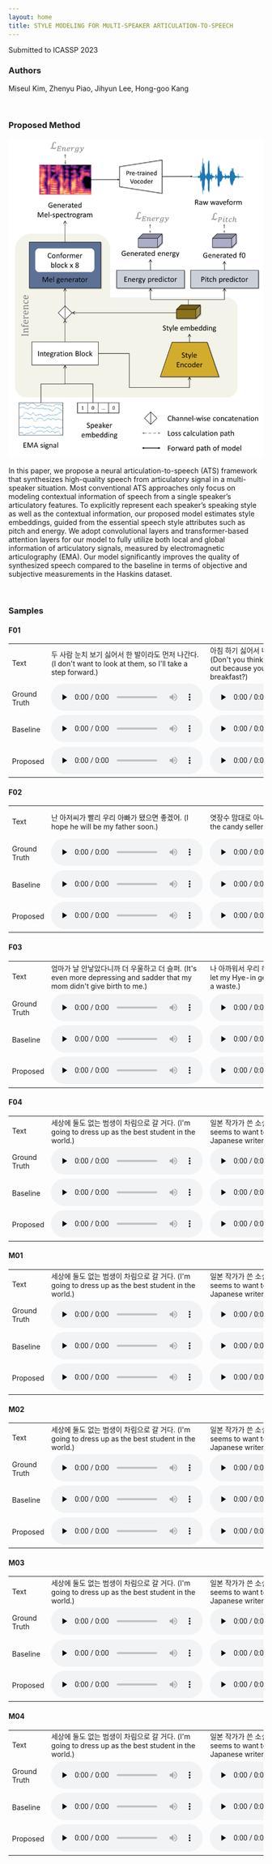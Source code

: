 ```yaml
---
layout: home
title: STYLE MODELING FOR MULTI-SPEAKER ARTICULATION-TO-SPEECH
---
```


Submitted to ICASSP 2023 

<h3>Authors
</h3>

Miseul Kim, Zhenyu Piao, Jihyun Lee, Hong-goo Kang

<br />

<h3>Proposed Method</h3>
<img src="./assets/img/Proposed_v5.png">

In this paper, we propose a neural articulation-to-speech
(ATS) framework that synthesizes high-quality speech from
articulatory signal in a multi-speaker situation. Most conventional
ATS approaches only focus on modeling contextual information
of speech from a single speaker’s articulatory features.
To explicitly represent each speaker’s speaking style as
well as the contextual information, our proposed model estimates
style embeddings, guided from the essential speech
style attributes such as pitch and energy. We adopt convolutional
layers and transformer-based attention layers for our
model to fully utilize both local and global information of articulatory
signals, measured by electromagnetic articulography
(EMA). Our model significantly improves the quality of
synthesized speech compared to the baseline in terms of objective
and subjective measurements in the Haskins dataset.

<br />

<h3>Samples
</h3>

<h4>F01</h4>

<table style="margin-left: auto; margin-right: auto;">
    <tr>
        <td>
        	Text
        </td>
        <td class="text">
            두 사람 눈치 보기 싫어서 한 발이라도 먼저 나간다. (I don't want to look at them, so I'll take a step forward.)
        </td>
        <td class="text">
            아침 하기 싫어서 나오는 거 내 모를 줄 알아? (Don't you think I don't know you're coming out because you don't want to make breakfast?)
        </td>
        <td class="text">
            내 앞에 앉기 싫은 모양인데, 그럼 앉지마. (You don't want to sit in front of me, then don't sit down.)
        </td>
        <td class="text">
            들어오기 싫으면, 이참에 끝장을 내라고 그러세요. (If he don't want to come in, tell him to finish it this time.)
        </td>
    </tr>
    <tr>
        <td class="first-col">Ground Truth</td>
        <td><audio controls="" preload="none"><source src="./assets/samples/ref/angry/anger_f_300.wav"></audio></td>
        <td><audio controls="" preload="none"><source src="./assets/samples/ref/angry/angry_f_0750.wav"></audio></td>
        <td><audio controls="" preload="none"><source src="./assets/samples/ref/angry/anger_m_161.wav"></audio></td>
        <td><audio controls="" preload="none"><source src="./assets/samples/ref/angry/angry_m_0082.wav"></audio></td>
    </tr>
    <tr>
        <td class="first-col">Baseline</td>
        <td><audio controls="" preload="none"><source src="./assets/samples/angry/8_cer_base_anger_f1.wav"></audio></td>
        <td><audio controls="" preload="none"><source src="./assets/samples/angry/4_cer_base_angry_f2.wav"></audio></td>
        <td><audio controls="" preload="none"><source src="./assets/samples/angry/45_cer_base_anger_m1.wav"></audio></td>
        <td><audio controls="" preload="none"><source src="./assets/samples/angry/17_cer_base_angry_m2.wav"></audio></td>
    </tr>
    <tr>
        <td class="first-col">Proposed</td>
        <td><audio controls="" preload="none"><source src="./assets/samples/angry/8_prop_anger_f1.wav"></audio></td>
        <td><audio controls="" preload="none"><source src="./assets/samples/angry/4_prop_angry_f2.wav"></audio></td>
        <td><audio controls="" preload="none"><source src="./assets/samples/angry/45_prop_anger_m1.wav"></audio></td>
        <td><audio controls="" preload="none"><source src="./assets/samples/angry/17_prop_angry_m2.wav"></audio></td>
    </tr>
</table>

 <h4>F02</h4>

<table style="margin-left: auto; margin-right: auto;">
    <tr>
        <td>
        	Text
        </td>
        <td class="text">
            난 아저씨가 빨리 우리 아빠가 됐으면 좋겠어. (I hope he will be my father soon.)
        </td>
        <td class="text">
            엿장수 맘대로 아니고, 지혜 맘대로. (It's not up to the candy seller, it's up to Jihye.)
        </td>
        <td class="text">
            그런 맘 먹기 힘들었을텐데, 고맙다 인경아. (It must have been hard for you to make up your mind, thank you In-kyung.)
        </td>
        <td class="text">
            아뇨, 전 호텔에서의 만찬보다는 이런 자리가 훨씬 편하고 좋은데요. (No, I like this kind of place much more comfortable than a hotel feast.)
        </td>
    </tr>
    <tr>
        <td class="first-col">Ground Truth</td>
        <td><audio controls="" preload="none"><source src="./assets/samples/ref/happy/happy_f_422.wav"></audio></td>
        <td><audio controls="" preload="none"><source src="./assets/samples/ref/happy/happy_f_0804.wav"></audio></td>
        <td><audio controls="" preload="none"><source src="./assets/samples/ref/happy/happy_m_535.wav"></audio></td>
        <td><audio controls="" preload="none"><source src="./assets/samples/ref/happy/happy_m_0088.wav"></audio></td>
    </tr>
    <tr>
        <td class="first-col">Baseline</td>
        <td><audio controls="" preload="none"><source src="./assets/samples/happy/4_cer_base_happy_f1.wav"></audio></td>
        <td><audio controls="" preload="none"><source src="./assets/samples/happy/13_cer_base_happy_f2.wav"></audio></td>
        <td><audio controls="" preload="none"><source src="./assets/samples/happy/10_cer_base_happy_m1.wav"></audio></td>
        <td><audio controls="" preload="none"><source src="./assets/samples/happy/28_cer_base_happy_m2.wav"></audio></td>
    </tr>
    <tr>
        <td class="first-col">Proposed</td>
        <td><audio controls="" preload="none"><source src="./assets/samples/happy/4_prop_happy_f1.wav"></audio></td>
        <td><audio controls="" preload="none"><source src="./assets/samples/happy/13_prop_happy_f2.wav"></audio></td>
        <td><audio controls="" preload="none"><source src="./assets/samples/happy/10_prop_happy_m1.wav"></audio></td>
        <td><audio controls="" preload="none"><source src="./assets/samples/happy/28_prop_happy_m2.wav"></audio></td>
    </tr>
</table>

 <h4>F03</h4>

<table style="margin-left: auto; margin-right: auto;">
    <tr>
        <td>
        	Text
        </td>
        <td class="text">
            엄마가 날 안낳았다니까 더 우울하고 더 슬퍼. (It's even more depressing and sadder that my mom didn't give birth to me.)
        </td>
        <td class="text">
            나 아까워서 우리 혜인이 시집 못보내겠어. (I can't let my Hye-in get married because it's such a waste.)
        </td>
        <td class="text">
            오늘 만나면 어제 했던 말 취소한다고 할까봐 밤새 걱정했어. (When we met today, I was afraid you'd take back what you said yesterday.)
        </td>
        <td class="text">
            공휴일이라 쉬실텐데, 전화드려서 죄송합니다. (I'm sorry to call you because it's a public holiday.)
        </td>
    </tr>
    <tr>
        <td class="first-col">Ground Truth</td>
        <td><audio controls="" preload="none"><source src="./assets/samples/ref/sad/sadness_f_709.wav"></audio></td>
        <td><audio controls="" preload="none"><source src="./assets/samples/ref/sad/sad_f_1303.wav"></audio></td>
        <td><audio controls="" preload="none"><source src="./assets/samples/ref/sad/sadness_m_581.wav"></audio></td>
        <td><audio controls="" preload="none"><source src="./assets/samples/ref/sad/sad_m_0089.wav"></audio></td>
    </tr>
    <tr>
        <td class="first-col">Baseline</td>
        <td><audio controls="" preload="none"><source src="./assets/samples/sad/42_cer_base_sadness_f1.wav"></audio></td>
        <td><audio controls="" preload="none"><source src="./assets/samples/sad/2_cer_base_sad_f2.wav"></audio></td>
        <td><audio controls="" preload="none"><source src="./assets/samples/sad/27_cer_base_sadness_m1.wav"></audio></td>
        <td><audio controls="" preload="none"><source src="./assets/samples/sad/29_cer_base_sad_m2.wav"></audio></td>
    </tr>
    <tr>
        <td class="first-col">Proposed</td>
        <td><audio controls="" preload="none"><source src="./assets/samples/sad/42_prop_sadness_f1.wav"></audio></td>
        <td><audio controls="" preload="none"><source src="./assets/samples/sad/2_prop_sad_f2.wav"></audio></td>
        <td><audio controls="" preload="none"><source src="./assets/samples/sad/27_prop_sadness_m1.wav"></audio></td>
        <td><audio controls="" preload="none"><source src="./assets/samples/sad/29_prop_sad_m2.wav"></audio></td>
    </tr>
</table>

 <h4>F04</h4>

<table style="margin-left: auto; margin-right: auto;">
    <tr>
        <td>
        	Text
        </td>
        <td class="text">
            세상에 둘도 없는 범생이 차림으로 갈 거다. (I'm going to dress up as the best student in the world.)
        </td>
        <td class="text">
            일본 작가가 쓴 소설을 출판하고 싶은가봐. (He seems to want to publish a novel written by a Japanese writer)
        </td>
        <td class="text">
            애한테 이런 불량식품을 사먹이면 어떡해요. (You shouldn't buy such junk food for that kid.)
        </td>
        <td class="text">
            아빠, 우리 유치원 얼마나 좋은데요. (Dad, my kindergarten is so nice.)
        </td>
    </tr>
    <tr>
        <td class="first-col">Ground Truth</td>
        <td><audio controls="" preload="none"><source src="./assets/samples/ref/neutral/neutral_f_224.wav"></audio></td>
        <td><audio controls="" preload="none"><source src="./assets/samples/ref/neutral/neutral_f_1818.wav"></audio></td>
        <td><audio controls="" preload="none"><source src="./assets/samples/ref/neutral/neutral_m_746.wav"></audio></td>
        <td><audio controls="" preload="none"><source src="./assets/samples/ref/neutral/neutral_m_0122.wav"></audio></td>
    </tr>
    <tr>
        <td class="first-col">Baseline</td>
        <td><audio controls="" preload="none"><source src="./assets/samples/neutral/16_cer_base__neutral_f1.wav"></audio></td>
        <td><audio controls="" preload="none"><source src="./assets/samples/neutral/2_cer_base__neutral_f2.wav"></audio></td>
        <td><audio controls="" preload="none"><source src="./assets/samples/neutral/48_cer_base__neutral_m1.wav"></audio></td>
        <td><audio controls="" preload="none"><source src="./assets/samples/neutral/28_cer_base__neutral_m2.wav"></audio></td>
    </tr>
    <tr>
        <td class="first-col">Proposed</td>
        <td><audio controls="" preload="none"><source src="./assets/samples/neutral/16_prop__neutral_f1.wav"></audio></td>
        <td><audio controls="" preload="none"><source src="./assets/samples/neutral/2_prop__neutral_f2.wav"></audio></td>
        <td><audio controls="" preload="none"><source src="./assets/samples/neutral/48_prop__neutral_m1.wav"></audio></td>
        <td><audio controls="" preload="none"><source src="./assets/samples/neutral/28_prop__neutral_m2.wav"></audio></td>
    </tr>
</table>

 <h4>M01</h4>

<table style="margin-left: auto; margin-right: auto;">
    <tr>
        <td>
        	Text
        </td>
        <td class="text">
            세상에 둘도 없는 범생이 차림으로 갈 거다. (I'm going to dress up as the best student in the world.)
        </td>
        <td class="text">
            일본 작가가 쓴 소설을 출판하고 싶은가봐. (He seems to want to publish a novel written by a Japanese writer)
        </td>
        <td class="text">
            애한테 이런 불량식품을 사먹이면 어떡해요. (You shouldn't buy such junk food for that kid.)
        </td>
        <td class="text">
            아빠, 우리 유치원 얼마나 좋은데요. (Dad, my kindergarten is so nice.)
        </td>
    </tr>
    <tr>
        <td class="first-col">Ground Truth</td>
        <td><audio controls="" preload="none"><source src="./assets/samples/ref/neutral/neutral_f_224.wav"></audio></td>
        <td><audio controls="" preload="none"><source src="./assets/samples/ref/neutral/neutral_f_1818.wav"></audio></td>
        <td><audio controls="" preload="none"><source src="./assets/samples/ref/neutral/neutral_m_746.wav"></audio></td>
        <td><audio controls="" preload="none"><source src="./assets/samples/ref/neutral/neutral_m_0122.wav"></audio></td>
    </tr>
    <tr>
        <td class="first-col">Baseline</td>
        <td><audio controls="" preload="none"><source src="./assets/samples/neutral/16_cer_base__neutral_f1.wav"></audio></td>
        <td><audio controls="" preload="none"><source src="./assets/samples/neutral/2_cer_base__neutral_f2.wav"></audio></td>
        <td><audio controls="" preload="none"><source src="./assets/samples/neutral/48_cer_base__neutral_m1.wav"></audio></td>
        <td><audio controls="" preload="none"><source src="./assets/samples/neutral/28_cer_base__neutral_m2.wav"></audio></td>
    </tr>
    <tr>
        <td class="first-col">Proposed</td>
        <td><audio controls="" preload="none"><source src="./assets/samples/neutral/16_prop__neutral_f1.wav"></audio></td>
        <td><audio controls="" preload="none"><source src="./assets/samples/neutral/2_prop__neutral_f2.wav"></audio></td>
        <td><audio controls="" preload="none"><source src="./assets/samples/neutral/48_prop__neutral_m1.wav"></audio></td>
        <td><audio controls="" preload="none"><source src="./assets/samples/neutral/28_prop__neutral_m2.wav"></audio></td>
    </tr>
</table>

 <h4>M02</h4>

<table style="margin-left: auto; margin-right: auto;">
    <tr>
        <td>
        	Text
        </td>
        <td class="text">
            세상에 둘도 없는 범생이 차림으로 갈 거다. (I'm going to dress up as the best student in the world.)
        </td>
        <td class="text">
            일본 작가가 쓴 소설을 출판하고 싶은가봐. (He seems to want to publish a novel written by a Japanese writer)
        </td>
        <td class="text">
            애한테 이런 불량식품을 사먹이면 어떡해요. (You shouldn't buy such junk food for that kid.)
        </td>
        <td class="text">
            아빠, 우리 유치원 얼마나 좋은데요. (Dad, my kindergarten is so nice.)
        </td>
    </tr>
    <tr>
        <td class="first-col">Ground Truth</td>
        <td><audio controls="" preload="none"><source src="./assets/samples/ref/neutral/neutral_f_224.wav"></audio></td>
        <td><audio controls="" preload="none"><source src="./assets/samples/ref/neutral/neutral_f_1818.wav"></audio></td>
        <td><audio controls="" preload="none"><source src="./assets/samples/ref/neutral/neutral_m_746.wav"></audio></td>
        <td><audio controls="" preload="none"><source src="./assets/samples/ref/neutral/neutral_m_0122.wav"></audio></td>
    </tr>
    <tr>
        <td class="first-col">Baseline</td>
        <td><audio controls="" preload="none"><source src="./assets/samples/neutral/16_cer_base__neutral_f1.wav"></audio></td>
        <td><audio controls="" preload="none"><source src="./assets/samples/neutral/2_cer_base__neutral_f2.wav"></audio></td>
        <td><audio controls="" preload="none"><source src="./assets/samples/neutral/48_cer_base__neutral_m1.wav"></audio></td>
        <td><audio controls="" preload="none"><source src="./assets/samples/neutral/28_cer_base__neutral_m2.wav"></audio></td>
    </tr>
    <tr>
        <td class="first-col">Proposed</td>
        <td><audio controls="" preload="none"><source src="./assets/samples/neutral/16_prop__neutral_f1.wav"></audio></td>
        <td><audio controls="" preload="none"><source src="./assets/samples/neutral/2_prop__neutral_f2.wav"></audio></td>
        <td><audio controls="" preload="none"><source src="./assets/samples/neutral/48_prop__neutral_m1.wav"></audio></td>
        <td><audio controls="" preload="none"><source src="./assets/samples/neutral/28_prop__neutral_m2.wav"></audio></td>
    </tr>
</table>

 <h4>M03</h4>

<table style="margin-left: auto; margin-right: auto;">
    <tr>
        <td>
        	Text
        </td>
        <td class="text">
            세상에 둘도 없는 범생이 차림으로 갈 거다. (I'm going to dress up as the best student in the world.)
        </td>
        <td class="text">
            일본 작가가 쓴 소설을 출판하고 싶은가봐. (He seems to want to publish a novel written by a Japanese writer)
        </td>
        <td class="text">
            애한테 이런 불량식품을 사먹이면 어떡해요. (You shouldn't buy such junk food for that kid.)
        </td>
        <td class="text">
            아빠, 우리 유치원 얼마나 좋은데요. (Dad, my kindergarten is so nice.)
        </td>
    </tr>
    <tr>
        <td class="first-col">Ground Truth</td>
        <td><audio controls="" preload="none"><source src="./assets/samples/ref/neutral/neutral_f_224.wav"></audio></td>
        <td><audio controls="" preload="none"><source src="./assets/samples/ref/neutral/neutral_f_1818.wav"></audio></td>
        <td><audio controls="" preload="none"><source src="./assets/samples/ref/neutral/neutral_m_746.wav"></audio></td>
        <td><audio controls="" preload="none"><source src="./assets/samples/ref/neutral/neutral_m_0122.wav"></audio></td>
    </tr>
    <tr>
        <td class="first-col">Baseline</td>
        <td><audio controls="" preload="none"><source src="./assets/samples/neutral/16_cer_base__neutral_f1.wav"></audio></td>
        <td><audio controls="" preload="none"><source src="./assets/samples/neutral/2_cer_base__neutral_f2.wav"></audio></td>
        <td><audio controls="" preload="none"><source src="./assets/samples/neutral/48_cer_base__neutral_m1.wav"></audio></td>
        <td><audio controls="" preload="none"><source src="./assets/samples/neutral/28_cer_base__neutral_m2.wav"></audio></td>
    </tr>
    <tr>
        <td class="first-col">Proposed</td>
        <td><audio controls="" preload="none"><source src="./assets/samples/neutral/16_prop__neutral_f1.wav"></audio></td>
        <td><audio controls="" preload="none"><source src="./assets/samples/neutral/2_prop__neutral_f2.wav"></audio></td>
        <td><audio controls="" preload="none"><source src="./assets/samples/neutral/48_prop__neutral_m1.wav"></audio></td>
        <td><audio controls="" preload="none"><source src="./assets/samples/neutral/28_prop__neutral_m2.wav"></audio></td>
    </tr>
</table>

 <h4>M04</h4>

<table style="margin-left: auto; margin-right: auto;">
    <tr>
        <td>
        	Text
        </td>
        <td class="text">
            세상에 둘도 없는 범생이 차림으로 갈 거다. (I'm going to dress up as the best student in the world.)
        </td>
        <td class="text">
            일본 작가가 쓴 소설을 출판하고 싶은가봐. (He seems to want to publish a novel written by a Japanese writer)
        </td>
        <td class="text">
            애한테 이런 불량식품을 사먹이면 어떡해요. (You shouldn't buy such junk food for that kid.)
        </td>
        <td class="text">
            아빠, 우리 유치원 얼마나 좋은데요. (Dad, my kindergarten is so nice.)
        </td>
    </tr>
    <tr>
        <td class="first-col">Ground Truth</td>
        <td><audio controls="" preload="none"><source src="./assets/samples/ref/neutral/neutral_f_224.wav"></audio></td>
        <td><audio controls="" preload="none"><source src="./assets/samples/ref/neutral/neutral_f_1818.wav"></audio></td>
        <td><audio controls="" preload="none"><source src="./assets/samples/ref/neutral/neutral_m_746.wav"></audio></td>
        <td><audio controls="" preload="none"><source src="./assets/samples/ref/neutral/neutral_m_0122.wav"></audio></td>
    </tr>
    <tr>
        <td class="first-col">Baseline</td>
        <td><audio controls="" preload="none"><source src="./assets/samples/neutral/16_cer_base__neutral_f1.wav"></audio></td>
        <td><audio controls="" preload="none"><source src="./assets/samples/neutral/2_cer_base__neutral_f2.wav"></audio></td>
        <td><audio controls="" preload="none"><source src="./assets/samples/neutral/48_cer_base__neutral_m1.wav"></audio></td>
        <td><audio controls="" preload="none"><source src="./assets/samples/neutral/28_cer_base__neutral_m2.wav"></audio></td>
    </tr>
    <tr>
        <td class="first-col">Proposed</td>
        <td><audio controls="" preload="none"><source src="./assets/samples/neutral/16_prop__neutral_f1.wav"></audio></td>
        <td><audio controls="" preload="none"><source src="./assets/samples/neutral/2_prop__neutral_f2.wav"></audio></td>
        <td><audio controls="" preload="none"><source src="./assets/samples/neutral/48_prop__neutral_m1.wav"></audio></td>
        <td><audio controls="" preload="none"><source src="./assets/samples/neutral/28_prop__neutral_m2.wav"></audio></td>
    </tr>
</table>

<br />